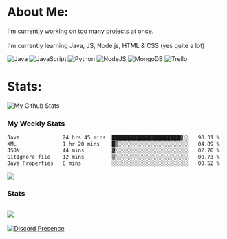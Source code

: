 # About Me:
I'm currently working on too many projects at once. <br><br> I'm currently learning Java, JS, Node.js, HTML & CSS (yes quite a lot)

![Java](https://img.shields.io/badge/java-%23ED8B00.svg?style=for-the-badge&logo=java&logoColor=white) ![JavaScript](https://img.shields.io/badge/javascript-%23323330.svg?style=for-the-badge&logo=javascript&logoColor=%23F7DF1E) ![Python](https://img.shields.io/badge/python-3670A0?style=for-the-badge&logo=python&logoColor=ffdd54) ![NodeJS](https://img.shields.io/badge/node.js-6DA55F?style=for-the-badge&logo=node.js&logoColor=white) ![MongoDB](https://img.shields.io/badge/MongoDB-%234ea94b.svg?style=for-the-badge&logo=mongodb&logoColor=white) ![Trello](https://img.shields.io/badge/Trello-%23026AA7.svg?style=for-the-badge&logo=Trello&logoColor=white)
# Stats:
![My Github Stats](https://github-readme-stats.vercel.app/api?username=Skullians&show_icons=true&theme=transparent)

### My Weekly Stats
<!--START_SECTION:waka-->

```txt
Java              24 hrs 45 mins  ██████████████████████▓░░   90.31 %
XML               1 hr 20 mins    █▒░░░░░░░░░░░░░░░░░░░░░░░   04.89 %
JSON              44 mins         ▓░░░░░░░░░░░░░░░░░░░░░░░░   02.70 %
GitIgnore file    12 mins         ▒░░░░░░░░░░░░░░░░░░░░░░░░   00.73 %
Java Properties   8 mins          ░░░░░░░░░░░░░░░░░░░░░░░░░   00.52 %
```

<!--END_SECTION:waka-->
![](https://github-readme-stats.vercel.app/api/top-langs/?username=Skullians&theme=transparent&hide_border=false&include_all_commits=false&count_private=true&layout=compact)

### Stats
![](https://github-contributor-stats.vercel.app/api?username=Skullians&limit=5&theme=dark&combine_all_yearly_contributions=true)
---
[![Discord Presence](https://lanyard.cnrad.dev/api/740153472086835221)](https://discord.com/users/740153472086835221)
